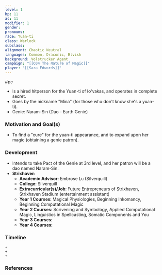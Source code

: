 ```yaml
---
level: 1
hp: 11
ac: 11
modifier: 1
gender: 
pronouns: 
race: Yuan-ti
class: Warlock
subclass: 
alignment: Chaotic Neutral
languages: Common, Draconic, Elvish
background: Volstrucker Agent
campaign: "[[C04 The Nature of Magic]]"
player: "[[Sara Edwards]]"
---
```

 #pc 

- Is a hired hitperson for the Yuan-ti of Io'vakas, and operates in complete secret.
- Goes by the nickname "Mina" (for those who don't know she's a yuan-ti).
- Genie: Naram-Sin (Dao - Earth Genie)

### Motivation and Goal(s)

- To find a "cure" for the yuan-ti appearance, and to expand upon her magic (obtaining a genie patron).

### Development

- Intends to take Pact of the Genie at 3rd level, and her patron will be a dao named Naram-Sin.
- **Strixhaven**
	- **Academic Advisor**: Embrose Lu (Silverquill)
	- **College**: Silverquill
	- **Extracurricular(s)/Job**: Future Entrepreneurs of Strixhaven, Strixhaven Stadium (entertainment assistant)
	- **Year 1 Courses**: Magical Physiologies, Beginning Inkomancy, Beginning Computational Magic
	- **Year 2 Courses**: Scrivening and Symbology, Applied Computational Magic, Linguistics in Spellcasting, Somatic Components and You
	- **Year 3 Courses**: 
	- **Year 4 Courses**: 

### Timeline

```timeline
+
+
+
```

### References
